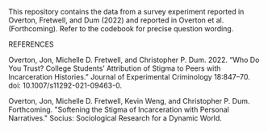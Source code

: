 This repository contains the data from a survey experiment reported in Overton, Fretwell, and Dum (2022) and reported in Overton et al. (Forthcoming). Refer to the codebook for precise question wording.

REFERENCES

Overton, Jon, Michelle D. Fretwell, and Christopher P. Dum. 2022. “Who Do You Trust? College Students’ Attribution of Stigma to Peers with Incarceration Histories.” Journal of Experimental Criminology 18:847–70. doi: 10.1007/s11292-021-09463-0.

Overton, Jon, Michelle D. Fretwell, Kevin Weng, and Christopher P. Dum. Forthcoming. "Softening the Stigma of Incarceration with Personal Narratives." Socius: Sociological Research for a Dynamic World.
